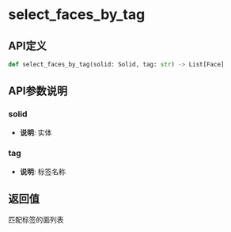 # select_faces_by_tag

## API定义

```python
def select_faces_by_tag(solid: Solid, tag: str) -> List[Face]
```

## API参数说明

### solid

- **说明**: 实体

### tag

- **说明**: 标签名称

## 返回值

匹配标签的面列表
